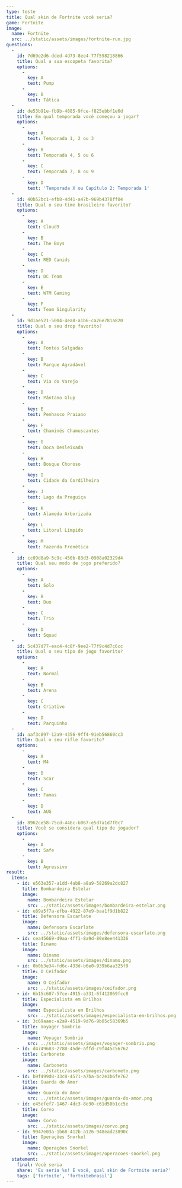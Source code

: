 ```yaml
---
type: teste
title: Qual skin de Fortnite você seria?
game: Fortnite
image:
  name: Fortnite
  src: ../static/assets/images/fortnite-run.jpg
questions:
  -
    id: 7d69e2d6-dded-4d73-8ee4-77f598218866
    title: Qual a sua escopeta favorita?
    options:
      -
        key: A
        text: Pump
      -
        key: B
        text: Tática
  -
    id: de53b91e-fb9b-4885-9fce-f825ebbf1e6d
    title: Em qual temporada você começou a jogar?
    options:
      -
        key: A
        text: Temporada 1, 2 ou 3
      -
        key: B
        text: Temporada 4, 5 ou 6
      -
        key: C
        text: Temporada 7, 8 ou 9
      -
        key: D
        text: 'Temporada X ou Capítulo 2: Temporada 1'
  -
    id: 40b52bc1-efb8-4d41-a47b-969b4378ff04
    title: Qual o seu time brasileiro favorito?
    options:
      -
        key: A
        text: Cloud9
      -
        key: B
        text: The Boys
      -
        key: C
        text: RED Canids
      -
        key: D
        text: DC Team
      -
        key: E
        text: W7M Gaming
      -
        key: F
        text: Team Singularity
  -
    id: 9d1ae521-5004-4ea8-a1b6-ca26e781a820
    title: Qual o seu drop favorito?
    options:
      -
        key: A
        text: Fontes Salgadas
      -
        key: B
        text: Parque Agradável
      -
        key: C
        text: Via do Varejo
      -
        key: D
        text: Pântano Glup
      -
        key: E
        text: Penhasco Praiano
      -
        key: F
        text: Chaminés Chamuscantes
      -
        key: G
        text: Doca Desleixada
      -
        key: H
        text: Bosque Choroso
      -
        key: I
        text: Cidade da Cordilheira
      -
        key: J
        text: Lago da Preguiça
      -
        key: K
        text: Alameda Arborizada
      -
        key: L
        text: Litoral Límpido
      -
        key: M
        text: Fazenda Frenética
  -
    id: cc09d8a9-5c9c-450b-83d3-0908a02329d4
    title: Qual seu modo de jogo preferido?
    options:
      -
        key: A
        text: Solo
      -
        key: B
        text: Duo
      -
        key: C
        text: Trio
      -
        key: D
        text: Squad
  -
    id: 5c437d77-eac4-4c8f-9ee2-77f9c4d7c6cc
    title: Qual o seu tipo de jogo favorito?
    options:
      -
        key: A
        text: Normal
      -
        key: B
        text: Arena
      -
        key: C
        text: Criativo
      -
        key: D
        text: Parquinho
  -
    id: aaf3c897-12a9-4356-9ff4-91eb56860cc3
    title: Qual o seu rifle favorito?
    options:
      -
        key: A
        text: M4
      -
        key: B
        text: Scar
      -
        key: C
        text: Famas
      -
        key: D
        text: AUG
  -
    id: 8962ce58-75cd-446c-b067-e5d7a1d7f0c7
    title: Você se considera qual tipo de jogador?
    options:
      -
        key: A
        text: Safe
      -
        key: B
        text: Agressivo
result:
  items:
    - id: e563e357-a1dd-4ab8-a8a9-58269a2dc827
      title: Bombardeira Estelar
      image:
        name: Bombardeira Estelar
        src: ../static/assets/images/bombardeira-estelar.png
    - id: e89a5f7a-efba-4922-87e9-baa1f9d1b822
      title: Defensora Escarlate
      image:
        name: Defensora Escarlate
        src: ../static/assets/images/defensora-escarlate.png
    - id: cea45669-d9aa-4ff1-8a9d-80e8ee441336
      title: Dinamo
      image:
        name: Dinamo
        src: ../static/assets/images/dinamo.png
    - id: 0b0b3e34-fd6c-433d-b6e0-939b6aa325f9
      title: O Ceifador
      image:
        name: O Ceifador
        src: ../static/assets/images/ceifador.png
    - id: 6b15c607-57ce-4915-a331-6f412069fcc8
      title: Especialista em Brilhos
      image:
        name: Especialista em Brilhos
        src: ../static/assets/images/especialista-em-brilhos.png
    - id: 3c69aaec-a2a9-4519-9d76-9b05c58369b5
      title: Voyager Sombrio
      image:
        name: Voyager Sombrio
        src: ../static/assets/images/voyager-sombrio.png
    - id: d4749683-2788-45de-affd-c9f445c56762
      title: Carboneto
      image:
        name: Carboneto
        src: ../static/assets/images/carboneto.png
    - id: b9f499d8-33c8-4571-a7ba-bc2e3b6fe767
      title: Guarda do Amor
      image:
        name: Guarda do Amor
        src: ../static/assets/images/guarda-do-amor.png
    - id: e45efef7-1467-4dc3-8e30-c61d50b1cc5e
      title: Corvo
      image:
        name: Corvo
        src: ../static/assets/images/corvo.png
    - id: 9947e03a-1b68-412b-a126-948ead23890c
      title: Operações Snorkel
      image:
        name: Operações Snorkel
        src: ../static/assets/images/operacoes-snorkel.png
  statement:
    final: Você seria
    share: 'Eu seria %s! E você, qual skin de Fortnite seria?'
    tags: ['fortnite', 'fortnitebrasil']
---
```


